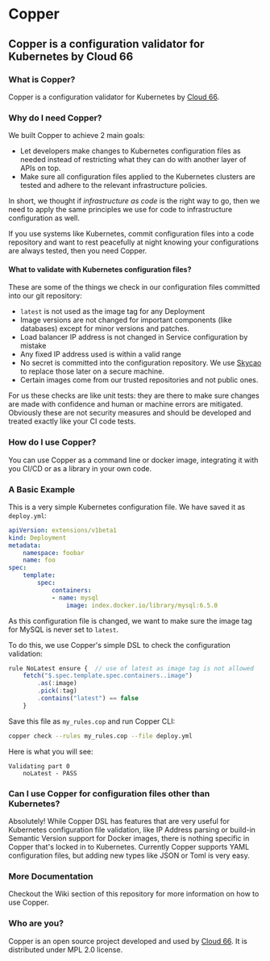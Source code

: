 # Copper

## Copper is a configuration validator for Kubernetes by Cloud 66

### What is Copper?

Copper is a configuration validator for Kubernetes by [Cloud 66](https://cloud66.com).

### Why do I need Copper?

We built Copper to achieve 2 main goals:

- Let developers make changes to Kubernetes configuration files as needed instead of restricting what they can do with another layer of APIs on top.
- Make sure all configuration files applied to the Kubernetes clusters are tested and adhere to the relevant infrastructure policies.

In short, we thought if _infrastructure as code_ is the right way to go, then we need to apply the same principles we use for code to infrastructure configuration as well.

If you use systems like Kubernetes, commit configuration files into a code repository and want to rest peacefully at night knowing your configurations are always tested, then you need Copper.

#### What to validate with Kubernetes configuration files?

These are some of the things we check in our configuration files committed into our git repository:

- `latest` is not used as the image tag for any Deployment
- Image versions are not changed for important components (like databases) except for minor versions and patches.
- Load balancer IP address is not changed in Service configuration by mistake
- Any fixed IP address used is within a valid range
- No secret is committed into the configuration repository. We use [Skycao](https://cloud66.com/skycap) to replace those later on a secure machine.
- Certain images come from our trusted repositories and not public ones.

For us these checks are like unit tests: they are there to make sure changes are made with confidence and human or machine errors are mitigated. Obviously these are not security measures and should be developed and treated exactly like your CI code tests.

### How do I use Copper?

You can use Copper as a command line or docker image, integrating it with you CI/CD or as a library in your own code.

### A Basic Example

This is a very simple Kubernetes configuration file. We have saved it as `deploy.yml`:

```yaml
apiVersion: extensions/v1beta1
kind: Deployment
metadata:
    namespace: foobar
    name: foo
spec:
    template:
        spec:
            containers:
            - name: mysql
                image: index.docker.io/library/mysql:6.5.0
```

As this configuration file is changed, we want to make sure the image tag for MySQL is never set to `latest`.

To do this, we use Copper's simple DSL to check the configuration validation:

```javascript
rule NoLatest ensure {  // use of latest as image tag is not allowed
    fetch("$.spec.template.spec.containers..image")
        .as(:image)
        .pick(:tag)
        .contains("latest") == false
    }
```

Save this file as `my_rules.cop` and run Copper CLI:

```bash
copper check --rules my_rules.cop --file deploy.yml
```

Here is what you will see:

```text
Validating part 0
    noLatest - PASS
```

### Can I use Copper for configuration files other than Kubernetes?

Absolutely! While Copper DSL has features that are very useful for Kubernetes configuration file validation, like IP Address parsing or build-in Semantic Version support for Docker images, there is nothing specific in Copper that's locked in to Kubernetes. Currently Copper supports YAML configuration files, but adding new types like JSON or Toml is very easy.

### More Documentation

Checkout the Wiki section of this repository for more information on how to use Copper.

### Who are you?

Copper is an open source project developed and used by [Cloud 66](https://cloud66.com). It is distributed under MPL 2.0 license.
